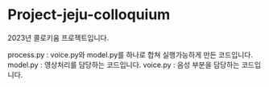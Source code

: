 # Project-jeju-colloquium
2023년 콜로키움 프로젝트입니다.

process.py : voice.py와 model.py를 하나로 합쳐 실행가능하게 만든 코드입니다.
model.py : 영상처리를 담당하는 코드입니다.
voice.py : 음성 부분을 담당하는 코드입니다.
